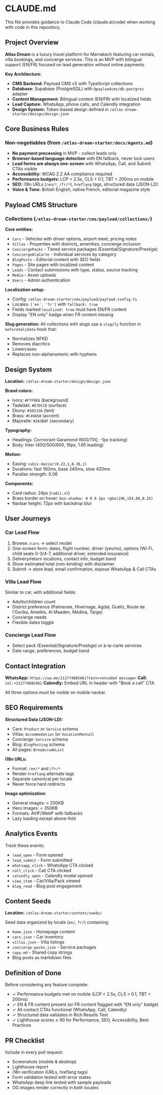 # CLAUDE.md

This file provides guidance to Claude Code (claude.ai/code) when working with code in this repository.

## Project Overview

**Atlas Dream** is a luxury travel platform for Marrakech featuring car rentals, villa bookings, and concierge services. This is an MVP with bilingual support (EN/FR) focused on lead generation without online payments.

**Key Architecture:**
- **CMS Backend:** Payload CMS v3 with TypeScript collections
- **Database:** Supabase (PostgreSQL) with `@payloadcms/db-postgres` adapter
- **Content Management:** Bilingual content (EN/FR) with localized fields
- **Lead Capture:** WhatsApp, phone calls, and Calendly integration
- **Design System:** Token-based design defined in `/atlas-dream-starter/design/design.json`

## Core Business Rules

### Non-negotiables (from `/atlas-dream-starter/docs/Agents.md`)
- **No payment processing** in MVP - collect leads only
- **Browser-based language detection** with EN fallback, never lock users
- **Lead forms are always one-screen** with WhatsApp, Call, and Submit CTAs visible
- **Accessibility:** WCAG 2.2 AA compliance required
- **Performance budgets:** LCP < 2.5s, CLS < 0.1, TBT < 200ms on mobile
- **SEO:** i18n URLs (`/en/*`, `/fr/*`), `hreflang` tags, structured data (JSON-LD)
- **Voice & Tone:** British English, native French, editorial magazine style

## Payload CMS Structure

### Collections (`/atlas-dream-starter/cms/payload/collections/`)

**Core entities:**
- `Cars` - Vehicles with driver options, airport meet, pricing notes
- `Villas` - Properties with districts, amenities, concierge inclusion
- `ConciergePacks` - Tiered service packages (Essential/Signature/Prestige)
- `ConciergeAlaCarte` - Individual services by category
- `BlogPosts` - Editorial content with SEO fields
- `Pages` - Site pages with localized content
- `Leads` - Contact submissions with type, status, source tracking
- `Media` - Asset uploads
- `Users` - Admin authentication

**Localization setup:**
- Config: `/atlas-dream-starter/cms/payload/payload.config.ts`
- Locales: `['en', 'fr']` with `fallback: true`
- Fields marked `localized: true` must have EN/FR content
- Display "EN only" badge when FR content missing

**Slug generation:**
All collections with slugs use a `slugify` function in `beforeValidate` hook that:
- Normalizes NFKD
- Removes diacritics
- Lowercases
- Replaces non-alphanumeric with hyphens

## Design System

**Location:** `/atlas-dream-starter/design/design.json`

**Brand colors:**
- Ivory: `#F7F0E6` (background)
- Tadelakt: `#E7DCCD` (surface)
- Ebony: `#1D232A` (text)
- Brass: `#C49A58` (accent)
- Majorelle: `#2A3B8F` (secondary)

**Typography:**
- Headings: Cormorant Garamond (600/700, -1px tracking)
- Body: Inter (400/500/600, 16px, 1.65 leading)

**Motion:**
- Easing: `cubic-bezier(0.22,1,0.36,1)`
- Durations: fast 160ms, base 240ms, slow 420ms
- Parallax strength: 0.06

**Components:**
- Card radius: 24px (`radii.xl`)
- Brass border on hover: `box-shadow: 0 0 0 2px rgba(196,154,88,0.25)`
- Navbar height: 72px with backdrop blur

## User Journeys

### Car Lead Flow
1. Browse `/cars` → select model
2. One-screen form: dates, flight number, driver (yes/no), options (Wi-Fi, child seats 0-3/4-7, additional driver, extended insurance)
3. Delivery/return locations, contact info, budget band
4. Show estimated total (non-binding) with disclaimer
5. Submit → store lead, email confirmation, expose WhatsApp & Call CTAs

### Villa Lead Flow
Similar to car, with additional fields:
- Adults/children count
- District preference (Palmeraie, Hivernage, Agdal, Guéliz, Route de l'Ourika, Amelkis, Al Maaden, Médina, Targa)
- Concierge needs
- Flexible dates toggle

### Concierge Lead Flow
- Select pack (Essential/Signature/Prestige) or à-la-carte services
- Date range, preferences, budget band

## Contact Integration

**WhatsApp:** `https://wa.me/212774885461?text=<encoded message>`
**Call:** `tel:+212774885461`
**Calendly:** Embed URL in header with "Book a call" CTA

All three options must be visible on mobile navbar.

## SEO Requirements

**Structured Data (JSON-LD):**
- Cars: `Product` or `Service` schema
- Villas: `Accommodation` (or `VacationRental`)
- Concierge: `Service` schema
- Blog: `BlogPosting` schema
- All pages: `BreadcrumbList`

**i18n URLs:**
- Format: `/en/*` and `/fr/*`
- Render `hreflang` alternate tags
- Separate canonical per locale
- Never force hard redirects

**Image optimization:**
- General images: < 200KB
- Hero images: < 350KB
- Formats: AVIF/WebP with fallbacks
- Lazy loading except above-fold

## Analytics Events

Track these events:
- `lead_open` - Form opened
- `lead_submit` - Form submitted
- `whatsapp_click` - WhatsApp CTA clicked
- `call_click` - Call CTA clicked
- `calendly_open` - Calendly modal opened
- `view_item` - Car/Villa/Pack viewed
- `blog_read` - Blog post engagement

## Content Seeds

**Location:** `/atlas-dream-starter/content/seeds/`

Seed data organized by locale (`en/`, `fr/`) containing:
- `home.json` - Homepage content
- `cars.json` - Car inventory
- `villas.json` - Villa listings
- `concierge-packs.json` - Service packages
- `copy.md` - Shared copy strings
- Blog posts as markdown files

## Definition of Done

Before considering any feature complete:
- ✓ Performance budgets met on mobile (LCP < 2.5s, CLS < 0.1, TBT < 200ms)
- ✓ EN & FR content present (or FR content flagged with "EN only" badge)
- ✓ All contact CTAs functional (WhatsApp, Call, Calendly)
- ✓ Structured data validates in Rich Results Test
- ✓ Lighthouse scores ≥ 90 for Performance, SEO, Accessibility, Best Practices

## PR Checklist

Include in every pull request:
- Screenshots (mobile & desktop)
- Lighthouse report
- i18n verification (URLs, hreflang tags)
- Form validation tested with error states
- WhatsApp deep link tested with sample payloads
- OG images render correctly in both locales
